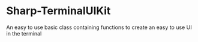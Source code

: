 # Sharp-TerminalUIKit
An easy to use basic class containing functions to create an easy to use UI in the terminal
